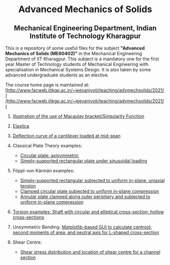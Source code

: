 <h1 align="center"> Advanced Mechanics of Solids</h1>
<h2 align="center">Mechanical Engineering Department, Indian Institute of Technology Kharagpur</h2>



This is a repository of some useful files for the subject __"Advanced Mechanics of Solids (ME60402)"__ in the Mechanical Engineering Department of IIT Kharagpur. This subject is a mandatory one for the first year Master of Technology students of Mechanical Engineering with specialisation in Mechanical Systems Design. It is also taken by some advanced undergraduate students as an elective. 

The course home page is maintained at: [http://www.facweb.iitkgp.ac.in/~jeevanjyoti/teaching/advmechsolids/2021/](http://www.facweb.iitkgp.ac.in/~jeevanjyoti/teaching/advmechsolids/2021/)

1. [Illustration of the use of Macaulay bracket/Singularity
   Function](https://nbviewer.org/github/jeevanjyoti4/advmechsolids/blob/master/Macaulay.ipynb) 
   
2. [Elastica](https://nbviewer.jupyter.org/github/jeevanjyoti4/advmechsolids/blob/master/Elastica.ipynb)

3. [Deflection curve of a cantilever loaded at mid-span](https://nbviewer.jupyter.org/github/jeevanjyoti4/advmechsolids/blob/master/CantileverDeflection_load_at_midspan.ipynb)

4. Classical Plate Theory examples: 
   	* [Circular plate: axisymmetric](https://nbviewer.jupyter.org/github/jeevanjyoti4/advmechsolids/blob/master/circular_plate_cpt.ipynb)
	* [Simply-supported rectangular plate under sinusoidal loading](https://nbviewer.jupyter.org/github/jeevanjyoti4/advmechsolids/blob/master/rect_plate_cpt.ipynb)

5. F&ouml;ppl-von K&aacute;rm&aacute;n examples:
	* [Simply-supported rectangular subjected to uniform in-plane, uniaxial tension](https://nbviewer.jupyter.org/github/jeevanjyoti4/advmechsolids/blob/master/rect_plate_vonK.ipynb)
	* [Clamped circular plate subjected to uniform in-plane compression](https://nbviewer.jupyter.org/github/jeevanjyoti4/advmechsolids/blob/master/circular_plate_Foppl-vonK.ipynb)
	* [Annular plate clamped along outer periphery and subjected to uniform in-plane compression](https://nbviewer.jupyter.org/github/jeevanjyoti4/advmechsolids/blob/master/annular_plate_Foppl-vonK.ipynb)
6. [Torsion examples: Shaft with circular and elliptical cross-section; hollow cross-sections](https://nbviewer.jupyter.org/github/jeevanjyoti4/advmechsolids/blob/master/torsion.ipynb)
7. Unsymmetric Bending: [Matplotlib-based GUI to calculate centroid, second moments of area, and neutral axis for L-shaped cross-section](https://nbviewer.jupyter.org/github/jeevanjyoti4/advmechsolids/blob/master/unsymm_bending_gui.ipynb)
8. Shear Centre:
	* [Shear stress distribution and location of shear centre for a channel section](https://nbviewer.jupyter.org/github/jeevanjyoti4/advmechsolids/blob/master/Shear_Centre_Channel_Section.ipynb) 
